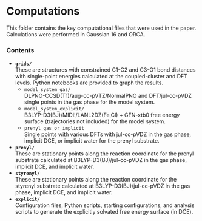 # Computations

This folder contains the key computational files that were used in the paper.  Calculations were performed in Gaussian 16 and ORCA.

### Contents

- __`grids/`__ <br>
	These are structures with constrained C1-C2 and C3-O1 bond distances with single-point energies calculated at the coupled-cluster and DFT levels.  Python notebooks are provided to graph the results.
	- `model_system_gas/` <br>
		DLPNO-CCSD(T1)/aug-cc-pVTZ/NormalPNO and DFT/jul-cc-pVDZ single points in the gas phase for the model system.
	- `model_system_explicit/` <br>
		B3LYP-D3(BJ)/MIDI!/LANL2DZ(Fe,Cl) + GFN-xtb0 free energy surface (trajectories not included) for the model system.
	- `prenyl_gas_or_implicit` <br>
		Single points with various DFTs with jul-cc-pVDZ in the gas phase, implicit DCE, or implicit water for the prenyl substrate.
- __`prenyl/`__ <br>
	These are stationary points along the reaction coordinate for the prenyl substrate calculated at B3LYP-D3(BJ)/jul-cc-pVDZ in the gas phase, implicit DCE, and implicit water.<br>
- __`styrenyl/`__ <br>
	These are stationary points along the reaction coordinate for the styrenyl substrate calculated at B3LYP-D3(BJ)/jul-cc-pVDZ in the gas phase, implicit DCE, and implicit water.
- __`explicit/`__ <br>
    Configuration files, Python scripts, starting configurations, and analysis scripts to generate the explicitly solvated free energy surface (in DCE).
